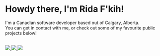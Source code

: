 <h1>Howdy there, I'm Rida F'kih!</h1>
I'm a Canadian software developer based out of Calgary, Alberta.<br>
You can get in contact with me, or check out some of my favourite public projects below!<br><br>

<p>
  <a href="mailto:ridafakih@gmail.com" rel="noopener">
    <img src="https://img.shields.io/static/v1?style=for-the-badge&logo=gmail&label=Email&message=ridafakih@gmail.com&color=EA4335" />
  </a>
  <a href="https://discord.com/" rel="noopener">
    <img src="https://img.shields.io/static/v1?style=for-the-badge&logo=discord&label=Discord&message=rida%233403&color=738ADB" />
  </a>
  <a href="https://twitter.com/ridafkih" rel="noopener">
    <img src="https://img.shields.io/static/v1?style=for-the-badge&logo=twitter&label=Twitter&message=ridafkih&color=1DA1F2" />
  </a>
</p>

